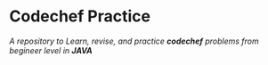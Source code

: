 # Codechef Practice
*A repository to Learn, revise, and practice __codechef__ problems from begineer level in __JAVA__*
